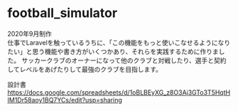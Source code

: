 
# football_simulator
2020年9月制作  
仕事でLaravelを触っているうちに、「この機能をもっと使いこなせるようになりたい」と思う機能や書き方がいくつかあり、それらを実践するために作りました。
サッカークラブのオーナーになって他のクラブと対戦したり、選手と契約してレベルをあげたりして最強のクラブを目指します。

設計書  
https://docs.google.com/spreadsheets/d/1oBLBEyXG_z8O3Aj3GTo3T5HqtHIM1Dr58aoy1BQ7YCs/edit?usp=sharing

